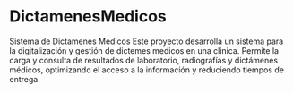 # DictamenesMedicos
Sistema de Dictamenes Medicos Este proyecto desarrolla un sistema para la digitalización y gestión de dictemes medicos en una clinica. Permite la carga y consulta de resultados de laboratorio, radiografías y dictámenes médicos, optimizando el acceso a la información y reduciendo tiempos de entrega.

